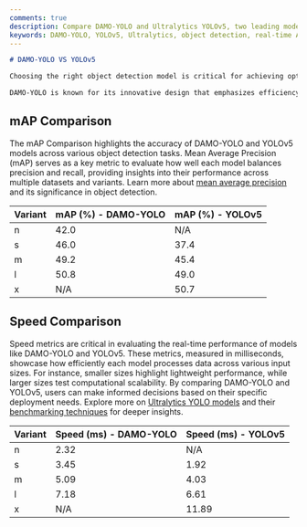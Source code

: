 ```yaml
---
comments: true
description: Compare DAMO-YOLO and Ultralytics YOLOv5, two leading models in object detection and real-time AI applications. Explore their performance, speed, and suitability for edge AI and computer vision tasks in this in-depth analysis.
keywords: DAMO-YOLO, YOLOv5, Ultralytics, object detection, real-time AI, edge AI, computer vision, AI models comparison, YOLO models, deep learning.
---
```


```markdown
# DAMO-YOLO VS YOLOv5

Choosing the right object detection model is critical for achieving optimal performance in computer vision tasks. This comparison between DAMO-YOLO and YOLOv5 highlights the unique strengths of each model, enabling users to make informed decisions based on their requirements, whether for speed, accuracy, or deployment flexibility.

DAMO-YOLO is known for its innovative design that emphasizes efficiency, while YOLOv5, developed by Ultralytics, has gained widespread adoption for its simplicity and state-of-the-art accuracy. By exploring their performance metrics and architectural advancements, this page provides a detailed side-by-side analysis for technical audiences aiming to leverage the best in real-time object detection.
```

## mAP Comparison

The mAP Comparison highlights the accuracy of DAMO-YOLO and YOLOv5 models across various object detection tasks. Mean Average Precision (mAP) serves as a key metric to evaluate how well each model balances precision and recall, providing insights into their performance across multiple datasets and variants. Learn more about [mean average precision](https://www.ultralytics.com/glossary/mean-average-precision-map) and its significance in object detection.

| Variant | mAP (%) - DAMO-YOLO | mAP (%) - YOLOv5 |
| ------- | ------------------- | ---------------- |
| n       | 42.0                | N/A              |
| s       | 46.0                | 37.4             |
| m       | 49.2                | 45.4             |
| l       | 50.8                | 49.0             |
| x       | N/A                 | 50.7             |

## Speed Comparison

Speed metrics are critical in evaluating the real-time performance of models like DAMO-YOLO and YOLOv5. These metrics, measured in milliseconds, showcase how efficiently each model processes data across various input sizes. For instance, smaller sizes highlight lightweight performance, while larger sizes test computational scalability. By comparing DAMO-YOLO and YOLOv5, users can make informed decisions based on their specific deployment needs. Explore more on [Ultralytics YOLO models](https://docs.ultralytics.com/models/) and their [benchmarking techniques](https://docs.ultralytics.com/modes/benchmark/) for deeper insights.

| Variant | Speed (ms) - DAMO-YOLO | Speed (ms) - YOLOv5 |
| ------- | ---------------------- | ------------------- |
| n       | 2.32                   | N/A                 |
| s       | 3.45                   | 1.92                |
| m       | 5.09                   | 4.03                |
| l       | 7.18                   | 6.61                |
| x       | N/A                    | 11.89               |
